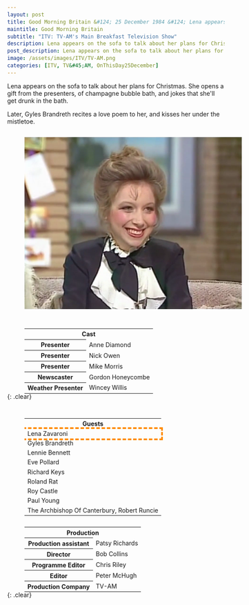 ```yaml
---
layout: post
title: Good Morning Britain &#124; 25 December 1984 &#124; Lena appears on the sofa to talk about her plans for Christmas.
maintitle: Good Morning Britain
subtitle: "ITV: TV-AM's Main Breakfast Television Show"
description: Lena appears on the sofa to talk about her plans for Christmas.
post_description: Lena appears on the sofa to talk about her plans for Christmas.
image: /assets/images/ITV/TV-AM.png
categories: [ITV, TV&#45;AM, OnThisDay25December]
---
```


Lena appears on the sofa to talk about her plans for Christmas. She opens a gift from the presenters, of champagne bubble bath, and jokes that she'll get drunk in the bath.

Later, Gyles Brandreth recites a love poem to her, and kisses her under the mistletoe.

<figure class="fig1">
<img src="/assets/images/ITV/TV-AM.png" class="full-width" />
</figure>

<figure class="fig2">
<figcaption>
<table style="width:100%;">
<tr><th colspan="2" style="text-align:center;" class="h3">Cast</th></tr>
<tr><th>Presenter</th><td>Anne Diamond</td></tr>
<tr><th>Presenter</th><td>Nick Owen</td></tr>
<tr><th>Presenter</th><td>Mike Morris</td></tr>
<tr><th>Newscaster</th><td>Gordon Honeycombe</td></tr>
<tr><th>Weather Presenter</th><td>Wincey Willis</td></tr>
</table>
</figcaption>
</figure>

{: .clear}

<figure class="fig1">
<figcaption>
<table style="width:100%;">
<tr><th style="text-align:center;" class="h3">Guests</th></tr>
<tr style="outline: 4px dashed darkorange;" id="lz"><td>Lena Zavaroni</td></tr>
<tr><td>Gyles Brandreth</td></tr>
<tr><td>Lennie Bennett</td></tr>
<tr><td>Eve Pollard</td></tr>
<tr><td>Richard Keys</td></tr>
<tr><td>Roland Rat</td></tr>
<tr><td>Roy Castle</td></tr>
<tr><td>Paul Young</td></tr>
<tr><td>The Archbishop Of Canterbury, Robert Runcie</td></tr>
</table>
</figcaption>
</figure>

<figure class="fig2">
<figcaption>
<table style="width:100%;">
<tr><th colspan="2" style="text-align:center;" class="h3">Production</th></tr>
<tr><th>Production assistant</th><td>Patsy Richards</td></tr>
<tr><th>Director</th><td>Bob Collins</td></tr>
<tr><th>Programme Editor</th><td>Chris Riley</td></tr>
<tr><th>Editor</th><td>Peter McHugh</td></tr>
<tr><th>Production Company</th><td>TV-AM</td></tr>
</table>
</figcaption>
</figure>

<br />{: .clear}

<style>
.fig1 {float:left; width:49%;}

.fig2 {float:right; width:49%;}

figcaption {float:right; width:100%;}

@media screen and (orientation:portrait) {
.fig1, .fig2 {float:left; width:100%;}
figcaption {float:left; width:100%; margin-bottom: -30px;}
}
</style>

